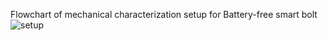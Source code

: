 Flowchart of mechanical characterization setup for Battery-free smart bolt
![setup](https://github.com/AntoPaga/Battery-Free-Smart-Bolt/assets/103174562/e390f026-6e4f-441e-ab22-c71cc5bad62a)
